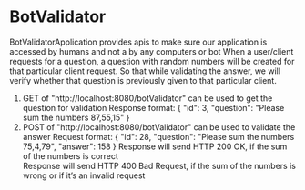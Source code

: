 # BotValidator
BotValidatorApplication provides apis to make sure our application is accessed by humans and not a by any computers or bot
When a user/client requests for a question, a question with random numbers will be created for that particular client request. So that while validating the answer, we will verify whether that question is previously given to that particular client.

1) GET of "http://localhost:8080/botValidator" can be used to get the question for validation
  Response format:
      {
      "id": 3,
      "question": "Please sum the numbers 87,55,15"
      }
2) POST of "http://localhost:8080/botValidator" can be used to validate the answer
  Request format:
      {
      "id": 28,
      "question": "Please sum the numbers 75,4,79",
      "answer": 158
      }
   Response will send HTTP 200 OK, if the sum of the numbers is correct  
   Response will send HTTP 400 Bad Request, if the sum of the numbers is wrong or if it’s an invalid request
   

